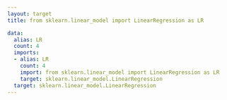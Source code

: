 ```yaml
---
layout: target
title: from sklearn.linear_model import LinearRegression as LR

data:
  alias: LR
  count: 4
  imports:
  - alias: LR
    count: 4
    import: from sklearn.linear_model import LinearRegression as LR
    target: sklearn.linear_model.LinearRegression
  target: sklearn.linear_model.LinearRegression
---
```

